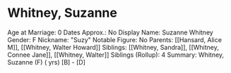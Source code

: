 # Whitney, Suzanne

Age at Marriage: 0
Dates Approx.: No
Display Name: Suzanne Whitney
Gender: F
Nickname: "Suzy"
Notable Figure: No
Parents: [[Hansard, Alice M]], [[Whitney, Walter Howard]]
Siblings: [[Whitney, Sandra]], [[Whitney, Connee Jane]], [[Whitney, Walter]]
Siblings (Rollup): 4
Summary: Whitney, Suzanne (F) ( yrs)
[B]  - [D]